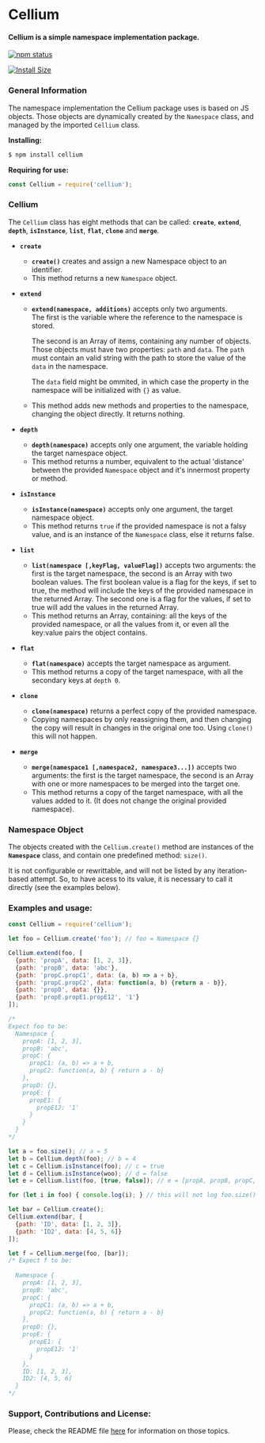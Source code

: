 # Cellium  

#### Cellium is a simple namespace implementation package.

[![npm status](https://img.shields.io/npm/v/cellium)](https://www.npmjs.org/package/cellium)

[![Install Size](https://packagephobia.com/badge?p=cellium@1.0.2)](https://packagephobia.com/result?p=cellium@1.0.2)

### General Information
The namespace implementation the Cellium package uses is based on JS objects.
Those objects are dynamically created by the ```Namespace``` class, and managed by the imported ```Cellium``` class.

**Installing:**
```bash
$ npm install cellium
```

**Requiring for use:**
``` javascript
const Cellium = require('cellium');
```

### Cellium
The ```Cellium``` class has eight methods that can be called: **```create```**,  **```extend```**, **```depth```**, **```isInstance```**, **```list```**, **```flat```**, **```clone```** and **```merge```**.

+ **```create```**
   +  **```create()```** creates and assign a new Namespace object to an identifier.
   + This method returns a new ```Namespace``` object.

+ **```extend```**   
  +  **```extend(namespace, additions)```** accepts only two arguments.    
The first is the variable where the reference to the namespace is stored.  

     The second is an Array of items, containing any number of objects. Those objects must have two properties: ```path``` and ```data```. The ```path``` must contain an valid string with the path to store the value of the ```data``` in the namespace.
  
     The ```data``` field might be ommited, in which case the property in the namespace will be initialized with ```{}``` as value.   
   + This method adds new methods and properties to the namespace, changing the object directly. It returns nothing.

+ **```depth```**   
   + **```depth(namespace)```** accepts only one argument, the variable holding the target namespace object.   
   + This method returns a number, equivalent to the actual 'distance' between the provided ```Namespace``` object and it's innermost property or method.  

+ **```isInstance```**   
   + **```isInstance(namespace)```** accepts only one argument, the target namespace object.
   + This method returns ```true``` if the provided namespace is not a falsy value, and is an instance of the ```Namespace``` class, else it returns false. 

+ **```list```**   
   + **```list(namespace [,keyFlag, valueFlag])```** accepts two arguments: the first is the target namespace, the second is an Array with two boolean values. The first boolean value is a flag for the keys, if set to true, the method will include the keys of the provided namespace in the returned Array. The second one is a flag for the values, if set to true will add the values in the returned Array.
   + This method returns an Array, containing: all the keys of the provided namespace, or all the values from it, or even all the key:value pairs the object contains.

+ **```flat```**   
   + **```flat(namespace)```** accepts the target namespace as argument.
   + This method returns a copy of the target namespace, with all the secondary keys at ```depth 0```.

+ **```clone```**   
   + **```clone(namespace)```** returns a perfect copy of the provided namespace.   
   + Copying namespaces by only reassigning them, and then changing the copy will result in changes in the original one too. Using ```clone()``` this will not happen.

+ **```merge```**   
   + **```merge(namespace1 [,namespace2, namespace3...])```** accepts two arguments: the first is the target namespace, the second is an Array with one or more namespaces to be merged into the target one.
  + This method returns a copy of the target namespace, with all the values added to it. (It does not change the original provided namespace).


### Namespace Object
The objects created with the ```Cellium.create()``` method are instances of the **```Namespace```** class, and contain one predefined method: ```size()```.

It is not configurable or rewrittable, and will not be listed by any iteration-based attempt. So, to have acess to its value, it is necessary to call it directly (see the examples below).

### Examples and usage:
``` javascript
const Cellium = require('cellium');

let foo = Cellium.create('foo'); // foo = Namespace {}

Cellium.extend(foo, [
  {path: 'propA', data: [1, 2, 3]},
  {path: 'propB', data: 'abc'},
  {path: 'propC.propC1', data: (a, b) => a + b},
  {path: 'propC.propC2', data: function(a, b) {return a - b}},
  {path: 'propD', data: {}},
  {path: 'propE.propE1.propE12', '1'}
]);

/*
Expect foo to be:
  Namespace {
    propA: [1, 2, 3],
    propB: 'abc',
    propC: {
      propC1: (a, b) => a + b,
      propC2: function(a, b) { return a - b}
    },
    propD: {},
    propE: {
      propE1: {
        propE12: '1'
      }
    }
  }
*/

let a = foo.size(); // a = 5
let b = Cellium.depth(foo); // b = 4
let c = Cellium.isInstance(foo); // c = true
let d = Cellium.isInstance(woo); // d = false
let e = Cellium.list(foo, [true, false]); // e = [propA, propB, propC, propD, propE];

for (let i in foo) { console.log(i); } // this will not log foo.size()

let bar = Cellium.create();
Cellium.extend(bar, [
  {path: 'ID', data: [1, 2, 3]},
  {path: 'ID2', data: [4, 5, 6]}
]);

let f = Cellium.merge(foo, [bar]);
/* Expect f to be:
 
  Namespace {
    propA: [1, 2, 3],
    propB: 'abc',
    propC: {
      propC1: (a, b) => a + b,
      propC2: function(a, b) { return a - b}
    },
    propD: {},
    propE: {
      propE1: {
        propE12: '1'
      }
    },
    ID: [1, 2, 3],
    ID2: [4, 5, 6]
  }
*/
```

### Support, Contributions and License:

Please, check the README file [here](https://github.com/Tom-L-M/cellium/blob/main/README.md) for information on those topics.
